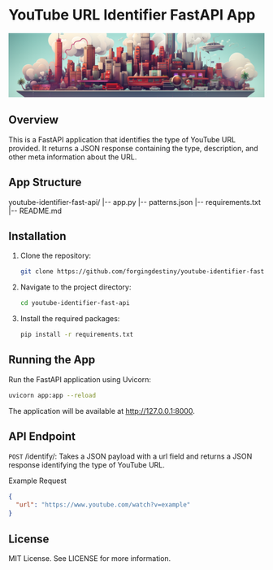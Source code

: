 # YouTube URL Identifier FastAPI App

![YouTube URL Identifier](assets/youtube-url-id-banner.png)

## Overview

This is a FastAPI application that identifies the type of YouTube URL provided. It returns a JSON response containing the type, description, and other meta information about the URL.

## App Structure

youtube-identifier-fast-api/
|-- app.py
|-- patterns.json
|-- requirements.txt
|-- README.md

## Installation

1. Clone the repository:

    ```bash
    git clone https://github.com/forgingdestiny/youtube-identifier-fast-api.git
    ```

2. Navigate to the project directory:

    ```bash
    cd youtube-identifier-fast-api
    ```

3. Install the required packages:

    ```bash
    pip install -r requirements.txt
    ```

## Running the App

Run the FastAPI application using Uvicorn:

```bash
uvicorn app:app --reload
```

The application will be available at <http://127.0.0.1:8000>.

## API Endpoint

`POST` /identify/: Takes a JSON payload with a url field and returns a JSON response identifying the type of YouTube URL.

Example Request

```json
{
  "url": "https://www.youtube.com/watch?v=example"
}
```

## License

MIT License. See LICENSE for more information.
